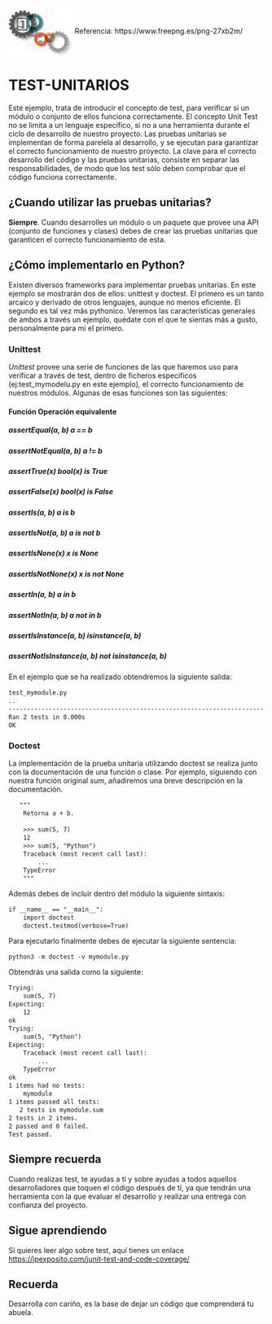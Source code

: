 <img align="center" src="https://github.com/jpexposito/jpexposito/blob/main/imagen/test.png"  width="25%" height="25%" alt="Test Unitarios @jpexposito">
Referencia: https://www.freepng.es/png-27xb2m/

# TEST-UNITARIOS
Este ejemplo, trata de introducir el concepto de test, para verificar si un módulo o conjunto de ellos funciona correctamente. El concepto Unit Test no se limita a un lenguaje específico, si no a una herramienta durante el ciclo de desarrollo de nuestro proyecto. Las pruebas unitarias se implementan de forma parelela al desarrollo, y se ejecutan para garantizar el correcto funcionamiento de nuestro proyecto. La clave para el correcto desarrollo del código y las pruebas unitarias, consiste en separar las responsabilidades, de modo que los test sólo deben comprobar que el código funciona correctamente.

## ¿Cuando utilizar las pruebas unitarias?
   __Siempre__. Cuando desarrolles un módulo o un paquete que provee una API (conjunto de funciones y clases) debes de crear las pruebas unitarias que garanticen el correcto funcionamiento de esta.

## ¿Cómo implementarlo en Python?
Existen diversos frameworks para implementar pruebas unitarias. En este ejemplo se mostrarán dos de ellos: unittest y doctest. El primero es un tanto arcaico y derivado de otros lenguajes, aunque no menos eficiente. El segundo es tal vez más pythonico. Veremos las características generales de ambos a través un ejemplo, quédate con el que te sientas más a gusto, personalmente para mi el primero.

### Unittest
*Unittest* provee una serie de funciones de las que haremos uso para verificar a través de test, dentro de ficheros específicos (ej:test_mymodelu.py en este ejemplo), el correcto funcionamiento de nuestros módulos. Algunas de esas funciones son las siguientes:

#### Función	Operación equivalente
##### assertEqual(a, b)	a == b
##### assertNotEqual(a, b)	a != b
##### assertTrue(x)	bool(x) is True
##### assertFalse(x)	bool(x) is False
##### assertIs(a, b)	a is b
##### assertIsNot(a, b)	a is not b
##### assertIsNone(x)	x is None
##### assertIsNotNone(x)	x is not None
##### assertIn(a, b)	a in b
##### assertNotIn(a, b)	a not in b
##### assertIsInstance(a, b)	isinstance(a, b)
##### assertNotIsInstance(a, b)	not isinstance(a, b)

En el ejemplo que se ha realizado obtendremos la siguiente salida:
```
test_mymodule.py
..
----------------------------------------------------------------------
Ran 2 tests in 0.000s
OK
```
### Doctest

La implementación de la prueba unitaria utilizando doctest se realiza junto con la documentación de una función o clase. Por ejemplo, siguiendo con nuestra función original *sum*, añadiremos una breve descripción en la documentación.
```
   """
    Retorna a + b.
    
    >>> sum(5, 7)
    12
    >>> sum(5, "Python")
    Traceback (most recent call last):
        ...
    TypeError
    """
```
Además debes de incluir dentro del módulo la siguiente sintaxis:
```
if __name__ == "__main__":
    import doctest
    doctest.testmod(verbose=True)
```
Para ejecutarlo finalmente debes de ejecutar la siguiente sentencia:
```
python3 -m doctest -v mymodule.py
```
Obtendrás una salida como la siguiente:
```
Trying:
    sum(5, 7)
Expecting:
    12
ok
Trying:
    sum(5, "Python")
Expecting:
    Traceback (most recent call last):
        ...
    TypeError
ok
1 items had no tests:
    mymodule
1 items passed all tests:
   2 tests in mymodule.sum
2 tests in 2 items.
2 passed and 0 failed.
Test passed.
```
## Siempre recuerda
Cuando realizas test, te ayudas a tí y sobre ayudas a todos aquellos desarrolladores que toquen el código después de tí, ya que tendrán una herramienta con la que evaluar el desarrollo y realizar una entrega con confianza del proyecto.

## Sigue aprendiendo
Si quieres leer algo sobre test, aquí tienes un enlace https://jpexposito.com/junit-test-and-code-coverage/

## Recuerda
Desarrolla con cariño, es la base de dejar un código que comprenderá tu abuela.